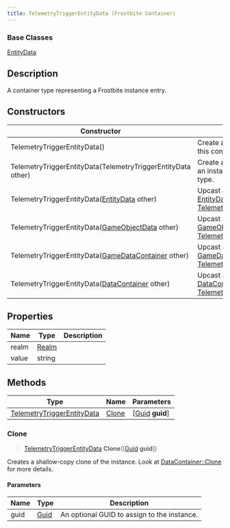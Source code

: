 ```yaml
---
title: TelemetryTriggerEntityData (Frostbite Container)
---
```

### Base Classes

[EntityData](EntityData)

## Description

A container type representing a Frostbite instance entry.

## Constructors

| Constructor                                                                           | Description                                                                                                                                 |
| ------------------------------------------------------------------------------------- | ------------------------------------------------------------------------------------------------------------------------------------------- |
| TelemetryTriggerEntityData()                                                          | Create a new instance of this container type.                                                                                               |
| TelemetryTriggerEntityData(TelemetryTriggerEntityData other)                          | Create a reference copy of an instance of the same type.                                                                                    |
| TelemetryTriggerEntityData([EntityData](EntityData) other)                            | Upcast an instance of type [EntityData](EntityData) to [TelemetryTriggerEntityData](TelemetryTriggerEntityData).                            |
| TelemetryTriggerEntityData([GameObjectData](GameObjectData) other)                    | Upcast an instance of type [GameObjectData](GameObjectData) to [TelemetryTriggerEntityData](TelemetryTriggerEntityData).                    |
| TelemetryTriggerEntityData([GameDataContainer](GameDataContainer) other)              | Upcast an instance of type [GameDataContainer](GameDataContainer) to [TelemetryTriggerEntityData](TelemetryTriggerEntityData).              |
| TelemetryTriggerEntityData([DataContainer](/vext/ref/cls/shr/datacontainer) other) | Upcast an instance of type [DataContainer](/vext/ref/cls/shr/datacontainer) to [TelemetryTriggerEntityData](TelemetryTriggerEntityData). |

## Properties

| Name  | Type           | Description |
| ----- | -------------- | ----------- |
| realm | [Realm](Realm) |             |
| value | string         |             |

## Methods

| Type                                                     | Name            | Parameters                                     |
| -------------------------------------------------------- | --------------- | ---------------------------------------------- |
| [TelemetryTriggerEntityData](TelemetryTriggerEntityData) | [Clone](#clone) | \[[Guid](/vext/ref/cls/shr/guid) **guid**\] |

### Clone

> [TelemetryTriggerEntityData](TelemetryTriggerEntityData) **Clone**(\[[Guid](/vext/ref/cls/shr/guid) **guid**\])

Creates a shallow-copy clone of the instance. Look at [DataContainer::Clone](/vext/ref/cls/shr/datacontainer#clone) for more details.

#### Parameters

| Name | Type         | Description                                 |
| ---- | ------------ | ------------------------------------------- |
| guid | [Guid](Guid) | An optional GUID to assign to the instance. |

